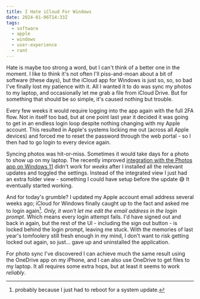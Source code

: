 ```yaml
---
title: I Hate iCloud For Windows
date: 2024-01-06T14:33Z
tags:
  - software
  - apple
  - windows
  - user-experience
  - rant
---
```

Hate is maybe too strong a word, but I can't think of a better one in the moment. I like to think it's not often I'll piss-and-moan about a bit of software (these days), but the iCloud app for Windows is just so, so, so bad I've finally lost my patience with it. All I wanted it to do was sync my photos to my laptop, and occasionally let me grab a file from iCloud Drive. But for something that should be so simple, it's caused nothing but trouble.

Every few weeks it would require logging into the app again with the full 2FA flow. Not in itself too bad, but at one point last year it decided it was going to get in an endless login loop despite nothing changing with my Apple account. This resulted in Apple's systems locking me out (across all Apple devices) and forced me to reset the password through the web portal - so I then had to go login to every device again.

Syncing photos was hit-or-miss. Sometimes it would take days for a photo to show up on my laptop. The recently improved [integration with the Photos app on Windows 11](https://blogs.windows.com/windowsexperience/2022/11/09/windows-11-makes-it-easier-to-connect-to-your-icloud-photos-right-in-the-photos-app/) didn't work for _weeks_ after I installed all the relevant updates and toggled the settings. Instead of the integrated view I just had an extra folder view - something I could have setup before the update 😅 It eventually started working.

And for today's grumble? I updated my Apple account email address several weeks ago; iCloud for Windows finally caught up to the fact and asked me to login again[^1]. _Only, it won't let me edit the email address in the login prompt_. Which means every login attempt fails. I'd have signed out and back in again, but the rest of the UI - including the sign out button - is locked behind the login prompt, leaving me stuck. With the memories of last year's tomfoolery still fresh enough in my mind, I don't want to risk getting locked out again, so just… gave up and uninstalled the application.

For photo sync I've discovered I can achieve much the same result using the OneDrive app on my iPhone, and I can also use OneDrive to get files to my laptop. It all requires some extra hops, but at least it seems to work _reliably_.

[^1]: probably because I just had to reboot for a system update.
